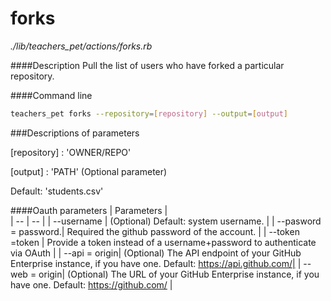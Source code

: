 # forks

*./lib/teachers_pet/actions/forks.rb*

####Description
Pull the list of users who have forked a particular repository.

####Command line
```bash
teachers_pet forks --repository=[repository] --output=[output]
```

###Descriptions of parameters


[repository] : 'OWNER/REPO'

[output] : 'PATH' (Optional parameter)

Default: 'students.csv'

####Oauth parameters
| Parameters |  
| -- | -- |
| --username | (Optional) Default: system username. |
| --pasword = password.| Required the github password of the account. |
| --token =token | Provide a token instead of a username+password to authenticate via OAuth |
| --api = origin| (Optional) The API endpoint of your GitHub Enterprise instance, if you have one. Default: https://api.github.com/|
| --web = origin| (Optional) The URL of your GitHub Enterprise instance, if you have one. Default: https://github.com/ |
